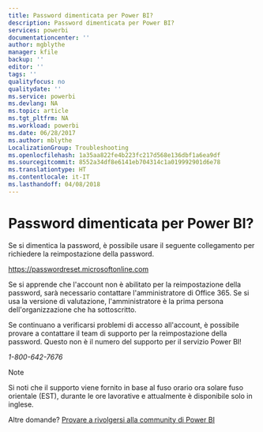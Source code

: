 ```yaml
---
title: Password dimenticata per Power BI?
description: Password dimenticata per Power BI?
services: powerbi
documentationcenter: ''
author: mgblythe
manager: kfile
backup: ''
editor: ''
tags: ''
qualityfocus: no
qualitydate: ''
ms.service: powerbi
ms.devlang: NA
ms.topic: article
ms.tgt_pltfrm: NA
ms.workload: powerbi
ms.date: 06/28/2017
ms.author: mblythe
LocalizationGroup: Troubleshooting
ms.openlocfilehash: 1a35aa822fe4b223fc217d568e136dbf1a6ea9df
ms.sourcegitcommit: 8552a34df8e6141eb704314c1a019992901d6e78
ms.translationtype: HT
ms.contentlocale: it-IT
ms.lasthandoff: 04/08/2018
---
```

# <a name="forgot-your-password-for-power-bi"></a>Password dimenticata per Power BI?
Se si dimentica la password, è possibile usare il seguente collegamento per richiedere la reimpostazione della password.

<https://passwordreset.microsoftonline.com>

Se si apprende che l'account non è abilitato per la reimpostazione della password, sarà necessario contattare l'amministratore di Office 365. Se si usa la versione di valutazione, l'amministratore è la prima persona dell'organizzazione che ha sottoscritto.

Se continuano a verificarsi problemi di accesso all'account, è possibile provare a contattare il team di supporto per la reimpostazione della password. Questo non è il numero del supporto per il servizio Power BI!

*1-800-642-7676*

> [!NOTE]
> Si noti che il supporto viene fornito in base al fuso orario ora solare fuso orientale (EST), durante le ore lavorative e attualmente è disponibile solo in inglese.
> 
> 

Altre domande? [Provare a rivolgersi alla community di Power BI](http://community.powerbi.com/)

